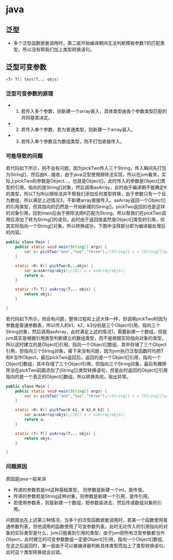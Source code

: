 # java 

## 泛型

- 多个泛型函数嵌套调用时，第二层开始编译期间无法判断模板参数T的匹配类型，所以没有帮我们加上类型转换语句。

## 泛型可变参数

```java
<T> T[] test(T... objs)
```

### 泛型可变参数的原理

- 1. 若传入多个参数，则新建一个array装入，具体类型由各个参数类型匹配的共同基类决定。
- 2. 若传入单个参数，若为普通类型，则新建一个array装入。
- 3. 若传入单个参数且为数组类型，则不打包直接传入。

### 可能导致的问题

若代码如下所示，则不会有问题，因为pickTwo传入三个String，传入瞬间先打包为String[]，然后由K...接收，由于java泛型使用擦除法实现，所以在jvm看来，实际上pickTwo的参数是Object...，也就是Object[]，此时传入的参数是Object[]类型的引用，指向的是String[]对象，然后调用asArray，此时由于编译期不能确定K的类型，所以T为所以擦除法并不帮我们添加任何类型转换，由于参数只有一个且为数组，所以满足上述情况3，不新建array直接传入。asArray返回一个Object[]的引用类型，但其指向的仍然是一开始新建的String[]。pickTwo返回的也是这样的对象引用，回到main后由于擦除法把K匹配为String，所以帮我们在pickTwo调用后添加了转为String[]的语句，此时由于返回值虽然是Object[]类型的引用，但其实际指向一个String[]对象，所以转换成功，下图中注释部分即为编译器处理后的内容。

```java
public class Main {
    public static void main(String[] args) {
        var c= pickTwo("one","two","three");//String[] c = (String[])pickTwo("one", "two", "three");
    }

    static <K> K[] pickTwo(K...objs) {
        var a=asArray(objs);//K[] a = asArray(objs);
        return a;
    }

    static <T> T[] asArray(T... objs) {
        return objs;
    }

}

```

若代码如下所示，则会有问题，整体过程和上述大体一样，但调用pickTwo时因为参数是普通参数表，所以传入的k1，k2，k3分别是三个Object引用，指向三个String对象，然后调用asArray，此时满足上述的情况1，需要新建一个数组，但是jvm其实是根据引用类型判断建立的数组类型，而不是根据实际指向对象的类型，所以这时建立的是Object[]引用，指向一个Object[]数组，其中存储了三个Object引用，但指向三个String对象，接下来没有问题，因为jvm执行泛型函数时均把T和K当作Object，最后pickTwo返回后，返回的是一个Object[]引用，指向一个Object[]数组，其中存储了三个Object引用，但指向三个String对象，最后有趣擦除法在pickTwo前面添加了(String[])类型转换语句，但是此时返回的Object[]引用指向的是一个真正的Object[]数组，所以转换失败。抛出异常。

```java
public class Main {
    public static void main(String[] args) {
        var c= pickTwo("one","two","three");//String[] c = (String[])pickTwo("one", "two", "three");
    }

    static <K> K[] pickTwo(K k1, K k2,K k3) {
        var a=asArray(objs);//K[] a = asArray(objs);
        return a;
    }

    static <T> T[] asArray(T... objs) {
        return objs;
    }

}

```

### 问题原因

原因是java一般来讲

- 传递的参数若是int这种基础类型， 则参数是新建一个int，是传值。
- 传递的参数若是String这种对象，则参数是新建一个引用，是传引用。
- 若使用参数表，则是新建一个数组，把参数装进去，然后传递数组对象的引用。

问题就出在上述第三种情况，当多个的泛型函数嵌套调用时，若某一个函数使用普通参数列表，但他调用的函数使用了可变参数列表，此时无论传入的引用指向的对象的实际类型是什么，jvm只能看到引用的类型，由于jvm把所有泛型参数都当作Object，此时建立的可变参数数组一定是Object[]引用，指向一个Object[]数组,在这之后返回时，某一层由于可以被编译器判断具体类型而加上了类型转换语句，此时这个类型转换就会出错。
